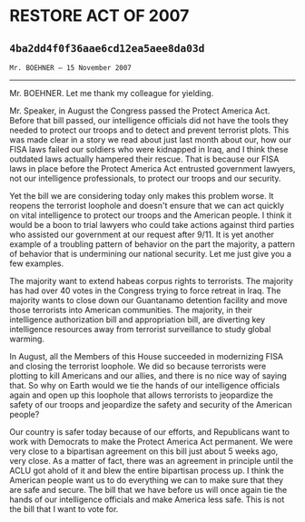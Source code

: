 # RESTORE ACT OF 2007
## `4ba2dd4f0f36aae6cd12ea5aee8da03d`
`Mr. BOEHNER — 15 November 2007`

---


Mr. BOEHNER. Let me thank my colleague for yielding.

Mr. Speaker, in August the Congress passed the Protect America Act. 
Before that bill passed, our intelligence officials did not have the 
tools they needed to protect our troops and to detect and prevent 
terrorist plots. This was made clear in a story we read about just last 
month about our, how our FISA laws failed our soldiers who were 
kidnapped in Iraq, and I think these outdated laws actually hampered 
their rescue. That is because our FISA laws in place before the Protect 
America Act entrusted government lawyers, not our intelligence 
professionals, to protect our troops and our security.

Yet the bill we are considering today only makes this problem worse. 
It reopens the terrorist loophole and doesn't ensure that we can act 
quickly on vital intelligence to protect our troops and the American 
people. I think it would be a boon to trial lawyers who could take 
actions against third parties who assisted our government at our 
request after 9/11. It is yet another example of a troubling pattern of 
behavior on the part the majority, a pattern of behavior that is 
undermining our national security. Let me just give you a few examples.

The majority want to extend habeas corpus rights to terrorists. The 
majority has had over 40 votes in the Congress trying to force retreat 
in Iraq. The majority wants to close down our Guantanamo detention 
facility and move those terrorists into American communities. The 
majority, in their intelligence authorization bill and appropriation 
bill, are diverting key intelligence resources away from terrorist 
surveillance to study global warming.

In August, all the Members of this House succeeded in modernizing 
FISA and closing the terrorist loophole. We did so because terrorists 
were plotting to kill Americans and our allies, and there is no nice 
way of saying that. So why on Earth would we tie the hands of our 
intelligence officials again and open up this loophole that allows 
terrorists to jeopardize the safety of our troops and jeopardize the 
safety and security of the American people?

Our country is safer today because of our efforts, and Republicans 
want to work with Democrats to make the Protect America Act permanent. 
We were very close to a bipartisan agreement on this bill just about 5 
weeks ago, very close. As a matter of fact, there was an agreement in 
principle until the ACLU got ahold of it and blew the entire bipartisan 
process up. I think the American people want us to do everything we can 
to make sure that they are safe and secure. The bill that we have 
before us will once again tie the hands of our intelligence officials 
and make America less safe. This is not the bill that I want to vote 
for.